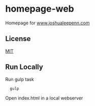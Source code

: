 
# homepage-web

Homepage for www.joshualeepenn.com


## License

[MIT](https://choosealicense.com/licenses/mit/)


## Run Locally

Run gulp task

```bash
  gulp
```

Open index.html in a local webserver

